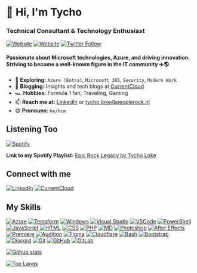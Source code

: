 <h1 ">👋 Hi, I'm Tycho</h1>
<h3 >Technical Consultant & Technology Enthusiast</h3>

[![Website](https://img.shields.io/website?label=CurrentCloud.net&style=for-the-badge&url=https%3A%2F%2Fcurrentcloud.net)](https://currentcloud.net)
[![Website](https://img.shields.io/website?label=tycholoke.com&style=for-the-badge&url=https%3A%2F%2Ftycholoke.com)](https://tycholoke.com)
[![Twitter Follow](https://img.shields.io/twitter/follow/TychoLoke?color=1DA1F2&logo=twitter&style=for-the-badge)](https://twitter.com/intent/follow?original_referer=https%3A%2F%2Fgithub.com%2FTychoLoke&screen_name=TychoLoke)

<h4>Passionate about Microsoft technologies, Azure, and driving innovation. Striving to become a well-known figure in the IT community ✈️🌎</h4>

- 🌱 **Exploring:** `Azure (Entra)`, `Microsoft 365`, `Security`, `Modern Work`
- 📝 **Blogging:** Insights and tech blogs at [CurrentCloud](https://currentcloud.net)
- 🏎️ **Hobbies:** Formula 1 fan, Traveling, Gaming
- 📫 **Reach me at:** [LinkedIn](https://linkedin.com/in/tycholoke) or tycho.loke@peoplerock.nl
- 😄 **Pronouns:** `he/him`

## Listening Too

[![Spotify](https://spvercel.currentcloud.net/api/spotify)](https://open.spotify.com/user/1197337261)

**Link to my Spotify Playlist:** [Epic Rock Legacy by Tycho Loke](https://open.spotify.com/playlist/3bSI6EvAOiQyr3T0DgB6ed?si=b042e9c23d884533)

## Connect with me

[![LinkedIn](https://skillicons.dev/icons?i=linkedin)](https://linkedin.com/in/tycholoke)
[![CurrentCloud](https://skillicons.dev/icons?i=website)](https://currentcloud.net)

## My Skills

[![Azure](https://skillicons.dev/icons?i=azure)](https://azure.microsoft.com)
[![Terraform](https://skillicons.dev/icons?i=terraform)](#)
[![Windows](https://skillicons.dev/icons?i=windows)](#)
[![Visual Studio](https://skillicons.dev/icons?i=visualstudio)](https://visualstudio.microsoft.com/)
[![VSCode](https://skillicons.dev/icons?i=vscode)](https://code.visualstudio.com/)
[![PowerShell](https://skillicons.dev/icons?i=powershell)](https://www.powershellgallery.com/)
[![JavaScript](https://skillicons.dev/icons?i=js)](#)
[![HTML](https://skillicons.dev/icons?i=html)](#)
[![CSS](https://skillicons.dev/icons?i=css)](#)
[![PHP](https://skillicons.dev/icons?i=php)](#)
[![MD](https://skillicons.dev/icons?i=md)](#)
[![Photoshop](https://skillicons.dev/icons?i=ps)](#)
[![After Effects](https://skillicons.dev/icons?i=ae)](#)
[![Premiere](https://skillicons.dev/icons?i=pr)](#)
[![Audition](https://skillicons.dev/icons?i=au)](#)
[![Figma](https://skillicons.dev/icons?i=figma)](#)
[![Cloudflare](https://skillicons.dev/icons?i=cloudflare)](#)
[![Bash](https://skillicons.dev/icons?i=bash)](#)
[![Bootstrap](https://skillicons.dev/icons?i=bootstrap)](#)
[![Discord](https://skillicons.dev/icons?i=discord)](#)
[![Git](https://skillicons.dev/icons?i=git)](#)
[![GitHub](https://skillicons.dev/icons?i=github)](#)
[![GitLab](https://skillicons.dev/icons?i=gitlab)](#)

<a href="#">![Github stats](https://github-readme-stats-tycho-lokes-projects.vercel.app/api?username=tycholoke&theme=blueberry&hide_border=true&line_height=20)</a>

<a href="#">![Top Langs](https://github-readme-stats-tycho-lokes-projects.vercel.app/api/top-langs/?username=tycholoke&layout=compact&theme=blueberry&hide_border=true)</a>
